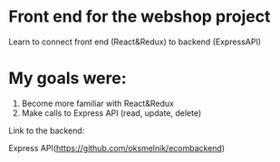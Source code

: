 # Front end for the webshop project


Learn to connect front end (React&Redux) to backend (ExpressAPI)

# My goals were:

1. Become more familiar with React&Redux
2. Make calls to Express API (read, update, delete)

Link to the backend:

Express API(https://github.com/oksmelnik/ecombackend)

